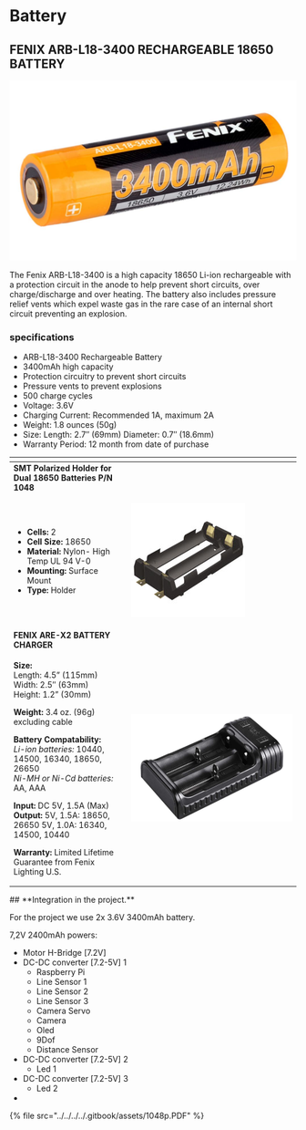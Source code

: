 # Battery

## FENIX ARB-L18-3400 RECHARGEABLE 18650 BATTERY

![](../../../../.gitbook/assets/arb-l18-3400.jpg)

The Fenix ARB-L18-3400 is a high capacity 18650 Li-ion rechargeable with a protection circuit in the anode to help prevent short circuits, over charge/discharge and over heating. The battery also includes pressure relief vents which expel waste gas in the rare case of an internal short circuit preventing an explosion.

### specifications

* ARB-L18-3400 Rechargeable Battery
* 3400mAh high capacity
* Protection circuitry to prevent short circuits
* Pressure vents to prevent explosions
* 500 charge cycles
* Voltage: 3.6V
* Charging Current: Recommended 1A, maximum 2A
* Weight: 1.8 ounces \(50g\)
* Size: Length: 2.7″ \(69mm\) Diameter: 0.7″ \(18.6mm\)
* Warranty Period: 12 month from date of purchase

<table>
  <thead>
    <tr>
      <th style="text-align:left"></th>
      <th style="text-align:left"></th>
    </tr>
  </thead>
  <tbody>
    <tr>
      <td style="text-align:left"><b>SMT Polarized Holder for Dual 18650 Batteries P/N 1048</b>
      </td>
      <td style="text-align:left"></td>
    </tr>
    <tr>
      <td style="text-align:left">
        <p></p>
        <ul>
          <li><b>Cells:</b> 2</li>
          <li><b>Cell Size:</b> 18650</li>
          <li><b>Material:</b> Nylon- High Temp UL 94 V-0</li>
          <li><b>Mounting:</b> Surface Mount</li>
          <li><b>Type:</b> Holder</li>
        </ul>
        <p></p>
      </td>
      <td style="text-align:left">
        <p></p>
        <p>
          <img src="../../../../.gitbook/assets/1048.jpg" alt/>
        </p>
      </td>
    </tr>
    <tr>
      <td style="text-align:left"><b>FENIX ARE-X2 BATTERY CHARGER</b>
      </td>
      <td style="text-align:left"></td>
    </tr>
    <tr>
      <td style="text-align:left">
        <p><b>Size:</b>
          <br />Length: 4.5&#x201D; (115mm)
          <br />Width: 2.5&#x2033; (63mm)
          <br />Height: 1.2&#x201D; (30mm)</p>
        <p><b>Weight:</b> 3.4 oz. (96g) excluding cable</p>
        <p><b>Battery Compatability:</b>
          <br /><em>Li-ion batteries: </em>10440, 14500, 16340, 18650, 26650
          <br /><em>Ni-MH or Ni-Cd batteries: </em>AA, AAA</p>
        <p><b>Input:</b> DC 5V, 1.5A (Max)
          <br /><b>Output:</b> 5V, 1.5A: 18650, 26650 5V, 1.0A: 16340, 14500, 10440</p>
        <p><b>Warranty:</b> Limited Lifetime Guarantee from Fenix Lighting U.S.</p>
      </td>
      <td style="text-align:left">
        <p></p>
        <p>
          <img src="../../../../.gitbook/assets/fenix-are-x2-battery-charger.jpg"
          alt/>
        </p>
      </td>
    </tr>
  </tbody>
</table>## **Integration in the project.**

For the project we use 2x 3.6V 3400mAh battery.

 7,2V 2400mAh powers:

* Motor H-Bridge \[7.2V\]
* DC-DC converter \[7.2-5V\] 1
  * Raspberry Pi
  * Line Sensor 1
  * Line Sensor 2
  * Line Sensor 3
  * Camera Servo
  * Camera
  * Oled
  * 9Dof
  * Distance Sensor
* DC-DC converter \[7.2-5V\] 2
  * Led 1
* DC-DC converter \[7.2-5V\]  3
  * Led 2
* 
{% file src="../../../../.gitbook/assets/1048p.PDF" %}

